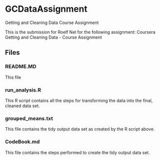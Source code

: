 # GCDataAssignment
Getting and Cleaning Data Course Assignment

This is the submission for Roelf Nel for the following assignment:
Coursera Getting and Cleaning Data - Course Assignment

## Files

### README.MD
This file

### run_analysis.R
This R script contains all the steps for transforming the data into the final, cleaned data set.

### grouped_means.txt
This file contains the tidy output data set as created by the R script above.

### CodeBook.md
This file contains the steps performed to create the tidy output data set.
